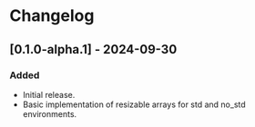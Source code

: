 # Changelog

## [0.1.0-alpha.1] - 2024-09-30

### Added
- Initial release.
- Basic implementation of resizable arrays for std and no_std environments.